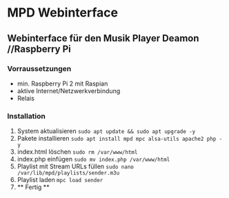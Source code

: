 # MPD Webinterface

## Webinterface für den Musik Player Deamon //Raspberry Pi

### Vorraussetzungen

- min. Raspberry Pi 2 mit Raspian
- aktive Internet/Netzwerkverbindung
- Relais 

### Installation



1. System aktualisieren `sudo apt update && sudo apt upgrade -y`
2. Pakete installieren `sudo apt install mpd mpc alsa-utils apache2 php -y`
3. index.html löschen `sudo rm /var/www/html`
4. index.php einfügen `sudo mv index.php /var/www/html`
5. Playlist mit Stream URLs füllen `sudo nano /var/lib/mpd/playlists/sender.m3u`
6. Playlist laden `mpc load sender` 
7. ** Fertig **
